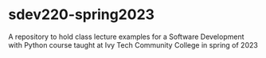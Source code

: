 # sdev220-spring2023
A repository to hold class lecture examples for a Software Development with Python course taught at Ivy Tech Community College in spring of 2023
